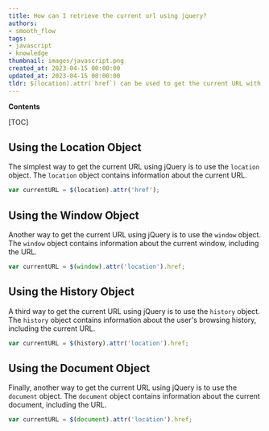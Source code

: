 ```yaml
---
title: How can I retrieve the current url using jquery?
authors:
- smooth_flow
tags:
- javascript
- knowledge
thumbnail: images/javascript.png
created_at: 2023-04-15 00:00:00
updated_at: 2023-04-15 00:00:00
tldr: $(location).attr(`href`) can be used to get the current URL with jQuery in Javascript.
---
```


**Contents**

[TOC]

## Using the Location Object

The simplest way to get the current URL using jQuery is to use the `location` object. The `location` object contains information about the current URL.

```javascript
var currentURL = $(location).attr('href');
```

## Using the Window Object

Another way to get the current URL using jQuery is to use the `window` object. The `window` object contains information about the current window, including the URL.

```javascript
var currentURL = $(window).attr('location').href;
```

## Using the History Object

A third way to get the current URL using jQuery is to use the `history` object. The `history` object contains information about the user's browsing history, including the current URL.

```javascript
var currentURL = $(history).attr('location').href;
```

## Using the Document Object

Finally, another way to get the current URL using jQuery is to use the `document` object. The `document` object contains information about the current document, including the URL.

```javascript
var currentURL = $(document).attr('location').href;
```
